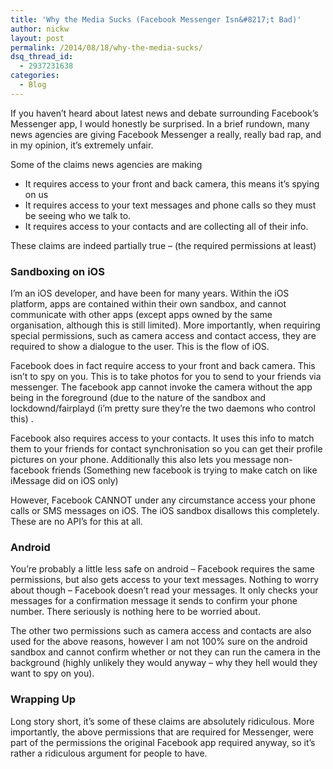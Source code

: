```yaml
---
title: 'Why the Media Sucks (Facebook Messenger Isn&#8217;t Bad)'
author: nickw
layout: post
permalink: /2014/08/18/why-the-media-sucks/
dsq_thread_id:
  - 2937231638
categories:
  - Blog
---
```

If you haven&#8217;t heard about latest news and debate surrounding Facebook&#8217;s Messenger app, I would honestly be surprised. In a brief rundown, many news agencies are giving Facebook Messenger a really, really bad rap, and in my opinion, it&#8217;s extremely unfair.

Some of the claims news agencies are making

  * It requires access to your front and back camera, this means it&#8217;s spying on us
  * It requires access to your text messages and phone calls so they must be seeing who we talk to.
  * It requires access to your contacts and are collecting all of their info.

These claims are indeed partially true &#8211; (the required permissions at least)

### Sandboxing on iOS

I&#8217;m an iOS developer, and have been for many years. Within the iOS platform, apps are contained within their own sandbox, and cannot communicate with other apps (except apps owned by the same organisation, although this is still limited). More importantly, when requiring special permissions, such as camera access and contact access, they are required to show a dialogue to the user. This is the flow of iOS.

Facebook does in fact require access to your front and back camera. This isn&#8217;t to spy on you. This is to take photos for you to send to your friends via messenger. The facebook app cannot invoke the camera without the app being in the foreground (due to the nature of the sandbox and lockdownd/fairplayd (i&#8217;m pretty sure they&#8217;re the two daemons who control this) .

Facebook also requires access to your contacts. It uses this info to match them to your friends for contact synchronisation so you can get their profile pictures on your phone. Additionally this also lets you message non-facebook friends (Something new facebook is trying to make catch on like iMessage did on iOS only)

However, Facebook CANNOT under any circumstance access your phone calls or SMS messages on iOS. The iOS sandbox disallows this completely. These are no API&#8217;s for this at all.

### Android

You&#8217;re probably a little less safe on android &#8211; Facebook requires the same permissions, but also gets access to your text messages. Nothing to worry about though &#8211; Facebook doesn&#8217;t read your messages. It only checks your messages for a confirmation message it sends to confirm your phone number. There seriously is nothing here to be worried about.

The other two permissions such as camera access and contacts are also used for the above reasons, however I am not 100% sure on the android sandbox and cannot confirm whether or not they can run the camera in the background (highly unlikely they would anyway &#8211; why they hell would they want to spy on you).

### Wrapping Up

Long story short, it&#8217;s some of these claims are absolutely ridiculous. More importantly, the above permissions that are required for Messenger, were part of the permissions the original Facebook app required anyway, so it&#8217;s rather a ridiculous argument for people to have.